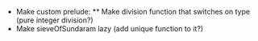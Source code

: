 * Make custom prelude:
** Make division function that switches on type (pure integer division?)
* Make sieveOfSundaram lazy (add unique function to it?)

